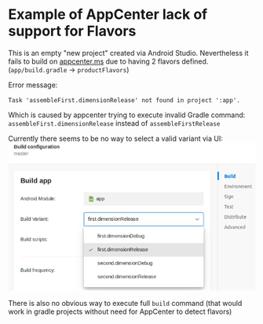 # Example of AppCenter lack of support for Flavors
This is an empty "new project" created via Android Studio. Nevertheless it fails to build on [appcenter.ms](https://appcenter.ms)
due to having 2 flavors defined. (`app/build.gradle` -> `productFlavors`)

Error message:
```
Task 'assembleFirst.dimensionRelease' not found in project ':app'.
```
Which is caused by appcenter trying to execute invalid Gradle command: `assembleFirst.dimensionRelease` instead of `assembleFirstRelease`

Currently there seems to be no way to select a valid variant via UI:
![AppCenterDashboard](AppCenterBuildConfiguration.png)

There is also no obvious way to execute full `build` command (that would work in gradle projects without need for AppCenter to detect flavors)